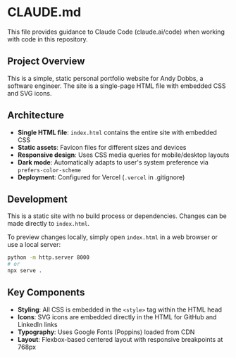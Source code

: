 # CLAUDE.md

This file provides guidance to Claude Code (claude.ai/code) when working with code in this repository.

## Project Overview

This is a simple, static personal portfolio website for Andy Dobbs, a software engineer. The site is a single-page HTML file with embedded CSS and SVG icons.

## Architecture

- **Single HTML file**: `index.html` contains the entire site with embedded CSS
- **Static assets**: Favicon files for different sizes and devices
- **Responsive design**: Uses CSS media queries for mobile/desktop layouts
- **Dark mode**: Automatically adapts to user's system preference via `prefers-color-scheme`
- **Deployment**: Configured for Vercel (`.vercel` in .gitignore)

## Development

This is a static site with no build process or dependencies. Changes can be made directly to `index.html`.

To preview changes locally, simply open `index.html` in a web browser or use a local server:
```bash
python -m http.server 8000
# or
npx serve .
```

## Key Components

- **Styling**: All CSS is embedded in the `<style>` tag within the HTML head
- **Icons**: SVG icons are embedded directly in the HTML for GitHub and LinkedIn links
- **Typography**: Uses Google Fonts (Poppins) loaded from CDN
- **Layout**: Flexbox-based centered layout with responsive breakpoints at 768px